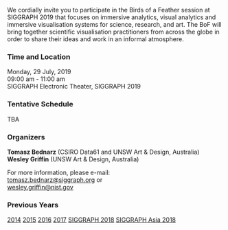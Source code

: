 We cordially invite you to participate in the Birds of a Feather session at
SIGGRAPH 2019 that focuses on immersive analytics, visual analytics and
immersive visualisation systems for science, research, and art. The BoF will
bring together scientific visualisation practitioners from across the globe in
order to share their ideas and work in an informal atmosphere.

### Time and Location

Monday, 29 July, 2019<br>
09:00 am - 11:00 am<br>
SIGGRAPH Electronic Theater, SIGGRAPH 2019

### Tentative Schedule

TBA

### Organizers

**Tomasz Bednarz** (CSIRO Data61 and UNSW Art & Design, Australia)<br>
**Wesley Griffin** (UNSW Art & Design, Australia)

For more information, please e-mail:<br>
[tomasz.bednarz@siggraph.org](mailto:tomasz.bednard@siggraph.org) or<br>
[wesley.griffin@nist.gov](mailto:wesley.griffin@nist.gov)

### Previous Years

[2014](http://immersive-visualisation.blogspot.com/2014)
[2015](http://immersive-visualisation.blogspot.com/2015/)
[2016](http://immersive-visualisation.blogspot.com/2016)
[2017](/2017.html)
[SIGGRAPH 2018](/2018.html)
[SIGGRAPH Asia 2018](/sa2018.html)
